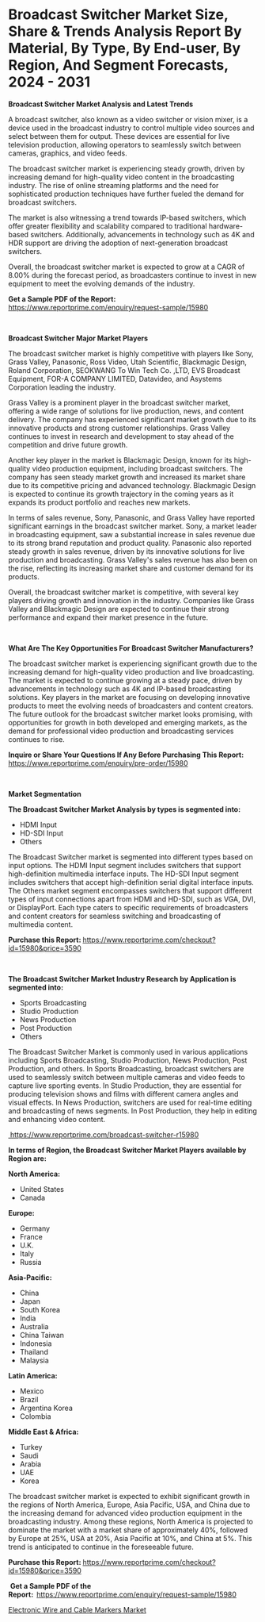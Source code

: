 <p><h1>Broadcast Switcher Market Size, Share & Trends Analysis Report By Material, By Type, By End-user, By Region, And Segment Forecasts, 2024 - 2031</h1></p><p><strong>Broadcast Switcher Market Analysis and Latest Trends</strong></p>
<p><p>A broadcast switcher, also known as a video switcher or vision mixer, is a device used in the broadcast industry to control multiple video sources and select between them for output. These devices are essential for live television production, allowing operators to seamlessly switch between cameras, graphics, and video feeds.</p><p>The broadcast switcher market is experiencing steady growth, driven by increasing demand for high-quality video content in the broadcasting industry. The rise of online streaming platforms and the need for sophisticated production techniques have further fueled the demand for broadcast switchers.</p><p>The market is also witnessing a trend towards IP-based switchers, which offer greater flexibility and scalability compared to traditional hardware-based switchers. Additionally, advancements in technology such as 4K and HDR support are driving the adoption of next-generation broadcast switchers.</p><p>Overall, the broadcast switcher market is expected to grow at a CAGR of 8.00% during the forecast period, as broadcasters continue to invest in new equipment to meet the evolving demands of the industry.</p></p>
<p><strong>Get a Sample PDF of the Report:&nbsp;</strong> <a href="https://www.reportprime.com/enquiry/request-sample/15980">https://www.reportprime.com/enquiry/request-sample/15980</a></p>
<p>&nbsp;</p>
<p><strong>Broadcast Switcher Major Market Players</strong></p>
<p><p>The broadcast switcher market is highly competitive with players like Sony, Grass Valley, Panasonic, Ross Video, Utah Scientific, Blackmagic Design, Roland Corporation, SEOKWANG To Win Tech Co. ,LTD, EVS Broadcast Equipment, FOR-A COMPANY LIMITED, Datavideo, and Asystems Corporation leading the industry.</p><p>Grass Valley is a prominent player in the broadcast switcher market, offering a wide range of solutions for live production, news, and content delivery. The company has experienced significant market growth due to its innovative products and strong customer relationships. Grass Valley continues to invest in research and development to stay ahead of the competition and drive future growth.</p><p>Another key player in the market is Blackmagic Design, known for its high-quality video production equipment, including broadcast switchers. The company has seen steady market growth and increased its market share due to its competitive pricing and advanced technology. Blackmagic Design is expected to continue its growth trajectory in the coming years as it expands its product portfolio and reaches new markets.</p><p>In terms of sales revenue, Sony, Panasonic, and Grass Valley have reported significant earnings in the broadcast switcher market. Sony, a market leader in broadcasting equipment, saw a substantial increase in sales revenue due to its strong brand reputation and product quality. Panasonic also reported steady growth in sales revenue, driven by its innovative solutions for live production and broadcasting. Grass Valley's sales revenue has also been on the rise, reflecting its increasing market share and customer demand for its products.</p><p>Overall, the broadcast switcher market is competitive, with several key players driving growth and innovation in the industry. Companies like Grass Valley and Blackmagic Design are expected to continue their strong performance and expand their market presence in the future.</p></p>
<p>&nbsp;</p>
<p><strong>What Are The Key Opportunities For Broadcast Switcher Manufacturers?</strong></p>
<p><p>The broadcast switcher market is experiencing significant growth due to the increasing demand for high-quality video production and live broadcasting. The market is expected to continue growing at a steady pace, driven by advancements in technology such as 4K and IP-based broadcasting solutions. Key players in the market are focusing on developing innovative products to meet the evolving needs of broadcasters and content creators. The future outlook for the broadcast switcher market looks promising, with opportunities for growth in both developed and emerging markets, as the demand for professional video production and broadcasting services continues to rise.</p></p>
<p><strong>Inquire or Share Your Questions If Any Before Purchasing This Report:</strong> <a href="https://www.reportprime.com/enquiry/pre-order/15980">https://www.reportprime.com/enquiry/pre-order/15980</a></p>
<p>&nbsp;</p>
<p><strong>Market Segmentation</strong></p>
<p><strong>The Broadcast Switcher Market Analysis by types is segmented into:</strong></p>
<p><ul><li>HDMI Input</li><li>HD-SDI Input</li><li>Others</li></ul></p>
<p><p>The Broadcast Switcher market is segmented into different types based on input options. The HDMI Input segment includes switchers that support high-definition multimedia interface inputs. The HD-SDI Input segment includes switchers that accept high-definition serial digital interface inputs. The Others market segment encompasses switchers that support different types of input connections apart from HDMI and HD-SDI, such as VGA, DVI, or DisplayPort. Each type caters to specific requirements of broadcasters and content creators for seamless switching and broadcasting of multimedia content.</p></p>
<p><strong>Purchase this Report:&nbsp;</strong><a href="https://www.reportprime.com/checkout?id=15980&price=3590">https://www.reportprime.com/checkout?id=15980&price=3590</a></p>
<p>&nbsp;</p>
<p><strong>The Broadcast Switcher Market Industry Research by Application is segmented into:</strong></p>
<p><ul><li>Sports Broadcasting</li><li>Studio Production</li><li>News Production</li><li>Post Production</li><li>Others</li></ul></p>
<p><p>The Broadcast Switcher Market is commonly used in various applications including Sports Broadcasting, Studio Production, News Production, Post Production, and others. In Sports Broadcasting, broadcast switchers are used to seamlessly switch between multiple cameras and video feeds to capture live sporting events. In Studio Production, they are essential for producing television shows and films with different camera angles and visual effects. In News Production, switchers are used for real-time editing and broadcasting of news segments. In Post Production, they help in editing and enhancing video content.</p></p>
<p><a href="https://www.reportprime.com/broadcast-switcher-r15980">&nbsp;https://www.reportprime.com/broadcast-switcher-r15980</a></p>
<p><strong>In terms of Region, the Broadcast Switcher Market Players available by Region are:</strong></p>
<p>
    <p> <strong> North America: </strong>
        <ul>
            <li>United States</li>
            <li>Canada</li>
        </ul>
        </p> 
    <p> <strong> Europe: </strong>
        <ul>
            <li>Germany</li>
            <li>France</li>
            <li>U.K.</li>
            <li>Italy</li>
            <li>Russia</li>
        </ul>
        </p> 
    <p> <strong> Asia-Pacific: </strong>
        <ul>
            <li>China</li>
            <li>Japan</li>
            <li>South Korea</li>
            <li>India</li>
            <li>Australia</li>
            <li>China Taiwan</li>
            <li>Indonesia</li>
            <li>Thailand</li>
            <li>Malaysia</li>
        </ul>
        </p> 
    <p> <strong> Latin America: </strong>
        <ul>
            <li>Mexico</li>
            <li>Brazil</li>
            <li>Argentina Korea</li>
            <li>Colombia</li>
        </ul>
        </p> 
    <p> <strong> Middle East & Africa: </strong>
        <ul>
            <li>Turkey</li>
            <li>Saudi</li>
            <li>Arabia</li>
            <li>UAE</li>
            <li>Korea</li>
        </ul>
    </p>
    </p>
<p><p>The broadcast switcher market is expected to exhibit significant growth in the regions of North America, Europe, Asia Pacific, USA, and China due to the increasing demand for advanced video production equipment in the broadcasting industry. Among these regions, North America is projected to dominate the market with a market share of approximately 40%, followed by Europe at 25%, USA at 20%, Asia Pacific at 10%, and China at 5%. This trend is anticipated to continue in the foreseeable future.</p></p>
<p><strong>Purchase this Report: </strong><a href="https://www.reportprime.com/checkout?id=15980&price=3590">https://www.reportprime.com/checkout?id=15980&price=3590</a></p>
<p>&nbsp;<strong>Get a Sample PDF of the Report:&nbsp;&nbsp;</strong><a href="https://www.reportprime.com/enquiry/request-sample/15980">https://www.reportprime.com/enquiry/request-sample/15980</a></p>
<p><strong></strong></p>
<p><p><a href="https://three-jumbo-f6d.notion.site/Electronic-Wire-and-Cable-Markers-Market-Trends-Forecast-and-Competitive-Analysis-to-2031-59fd40e9d34e43c8ad99a9b6694fd832">Electronic Wire and Cable Markers Market</a></p></p>
